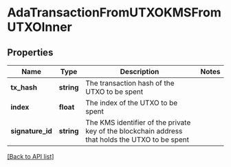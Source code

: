 # AdaTransactionFromUTXOKMSFromUTXOInner

## Properties

Name | Type | Description | Notes
------------ | ------------- | ------------- | -------------
**tx_hash** | **string** | The transaction hash of the UTXO to be spent |
**index** | **float** | The index of the UTXO to be spent |
**signature_id** | **string** | The KMS identifier of the private key of the blockchain address that holds the UTXO to be spent |

[[Back to API list]](../../README.md#api-endpoints)
